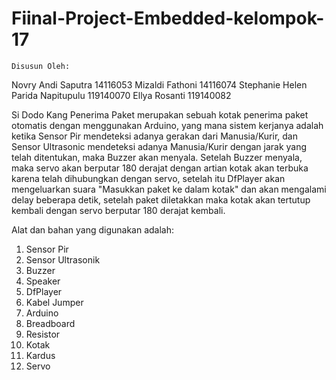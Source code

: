 # Fiinal-Project-Embedded-kelompok-17
    Disusun Oleh:
Novry Andi Saputra 14116053
Mizaldi Fathoni 14116074
Stephanie Helen Parida Napitupulu 119140070
Ellya Rosanti 119140082

Si Dodo Kang Penerima Paket merupakan sebuah kotak penerima paket otomatis dengan menggunakan Arduino, yang mana sistem kerjanya adalah ketika Sensor Pir mendeteksi adanya gerakan dari Manusia/Kurir, dan Sensor Ultrasonic mendeteksi adanya Manusia/Kurir dengan jarak yang telah ditentukan, maka Buzzer akan menyala. Setelah Buzzer menyala, maka servo akan berputar 180 derajat dengan artian kotak akan terbuka karena telah dihubungkan dengan servo, setelah itu DfPlayer akan mengeluarkan suara "Masukkan paket ke dalam kotak" dan akan mengalami delay beberapa detik, setelah paket diletakkan maka kotak akan tertutup kembali dengan servo berputar 180 derajat kembali.

Alat dan bahan yang digunakan adalah:
1. Sensor Pir
2. Sensor Ultrasonik
3. Buzzer
4. Speaker
5. DfPlayer
6. Kabel Jumper
7. Arduino
8. Breadboard
9. Resistor
10. Kotak
11. Kardus
12. Servo
